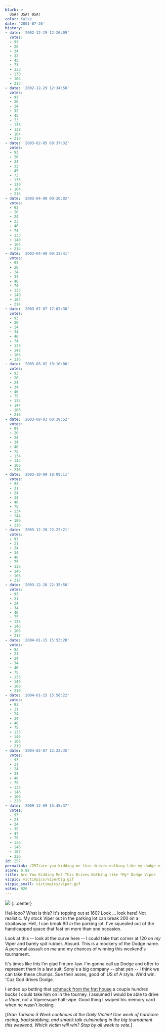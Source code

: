 ```yaml
---
blurb: >
  USA! USA! USA!
color: false
date: '2001-07-26'
history:
- date: '2002-12-29 12:26:09'
  votes:
  - 93
  - 20
  - 24
  - 32
  - 45
  - 73
  - 133
  - 138
  - 104
  - 213
- date: '2002-12-29 12:34:58'
  votes:
  - 93
  - 20
  - 24
  - 32
  - 45
  - 73
  - 133
  - 138
  - 104
  - 213
- date: '2003-02-05 08:37:32'
  votes:
  - 93
  - 20
  - 24
  - 33
  - 45
  - 73
  - 133
  - 139
  - 104
  - 214
- date: '2003-04-08 09:26:02'
  votes:
  - 93
  - 20
  - 24
  - 33
  - 46
  - 74
  - 133
  - 140
  - 104
  - 214
- date: '2003-04-08 09:32:41'
  votes:
  - 93
  - 20
  - 24
  - 33
  - 46
  - 74
  - 133
  - 140
  - 104
  - 214
- date: '2003-07-07 17:02:38'
  votes:
  - 93
  - 20
  - 24
  - 34
  - 46
  - 74
  - 133
  - 142
  - 106
  - 216
- date: '2003-08-02 18:10:00'
  votes:
  - 93
  - 20
  - 24
  - 34
  - 46
  - 75
  - 134
  - 144
  - 106
  - 216
- date: '2003-08-03 00:38:52'
  votes:
  - 93
  - 20
  - 24
  - 34
  - 46
  - 75
  - 134
  - 144
  - 106
  - 216
- date: '2003-10-09 18:09:11'
  votes:
  - 93
  - 21
  - 24
  - 34
  - 46
  - 75
  - 134
  - 144
  - 106
  - 216
- date: '2003-12-26 22:22:21'
  votes:
  - 93
  - 21
  - 24
  - 34
  - 46
  - 75
  - 135
  - 146
  - 106
  - 217
- date: '2003-12-26 22:35:50'
  votes:
  - 93
  - 21
  - 24
  - 34
  - 46
  - 75
  - 135
  - 146
  - 106
  - 217
- date: '2004-01-15 15:53:28'
  votes:
  - 93
  - 21
  - 24
  - 34
  - 46
  - 75
  - 135
  - 146
  - 106
  - 219
- date: '2004-01-15 15:56:22'
  votes:
  - 93
  - 21
  - 24
  - 34
  - 46
  - 75
  - 135
  - 146
  - 106
  - 219
- date: '2004-02-07 12:22:35'
  votes:
  - 93
  - 21
  - 24
  - 34
  - 46
  - 75
  - 135
  - 146
  - 106
  - 220
- date: '2009-12-09 15:45:37'
  votes:
  - 93
  - 21
  - 24
  - 35
  - 47
  - 75
  - 136
  - 146
  - 107
  - 226
id: 257
permalink: /257/are-you-kidding-me-this-drives-nothing-like-my-dodge-viper/
score: 6.88
title: Are You Kidding Me? This Drives Nothing like *My* Dodge Viper
vicpic: victimpics/viperbig.gif
vicpic_small: victimpics/viper.gif
votes: 926
---
```


![](img/graphics/gt3week.png)
{: .center}

Hel-looo? What is this? It's topping out at 160? Look ... look here! Not
realistic. My stock Viper out in the parking lot can break 200 on a
straitaway. Hell, I can break 90 *in* the parking lot. I've squealed out
of the handicapped space that fast on more than one occasion.

Look at this -- look at the curve here -- I could take that corner at
120 on *my* Viper and barely spit rubber. Absurd. This is a mockery of
the Dodge name. A personal assault on *me* and my chances of winning
this weekend's tournament.

It's times like this I'm glad I'm pre-law. I'm gonna call up Dodge and
offer to represent them in a law suit. Sony's a big company -- phat yen
-- I think we can take these chumps. Sue their asses, good ol' US of A
style. We'd win. 'Cuz God drives Dodge.

I ended up betting that [schmuck from the frat
house](%ARTICLE[254]%) a couple hundred bucks I could take him on in
the tourney. I assumed I would be able to drive a *Viper*, not a
Viperesque half-vipe. Good thing I swiped his memory card when he wasn't
looking.

\[*Gran Turismo 3 Week continues at the Daily Victim! One week of
hardcore racing, backstabbing, and smack talk culminating in the big
tournament this weekend. Which victim will win? Stop by all week to
vote.*\]